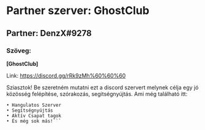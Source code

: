 # Partner szerver: GhostClub
## Partner: DenzX#9278
### Szöveg:
**[GhostClub]**

Link: https://discord.gg/rRk9zMh%60%60%60

Sziasztok!  Be szeretném mutatni ezt a discord szervert melynek célja egy jó közösség felépítése,  szórakozás,  segitségnyújtás. Ami még található itt:

```• Egyedi Botok
• Hangulatos Szerver
• Segítségnyújtás
• Aktív Csapat tagok
• És még sok más!```
